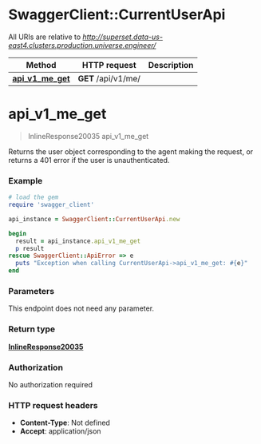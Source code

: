# SwaggerClient::CurrentUserApi

All URIs are relative to *http://superset.data-us-east4.clusters.production.universe.engineer/*

Method | HTTP request | Description
------------- | ------------- | -------------
[**api_v1_me_get**](CurrentUserApi.md#api_v1_me_get) | **GET** /api/v1/me/ | 

# **api_v1_me_get**
> InlineResponse20035 api_v1_me_get



Returns the user object corresponding to the agent making the request, or returns a 401 error if the user is unauthenticated.

### Example
```ruby
# load the gem
require 'swagger_client'

api_instance = SwaggerClient::CurrentUserApi.new

begin
  result = api_instance.api_v1_me_get
  p result
rescue SwaggerClient::ApiError => e
  puts "Exception when calling CurrentUserApi->api_v1_me_get: #{e}"
end
```

### Parameters
This endpoint does not need any parameter.

### Return type

[**InlineResponse20035**](InlineResponse20035.md)

### Authorization

No authorization required

### HTTP request headers

 - **Content-Type**: Not defined
 - **Accept**: application/json



